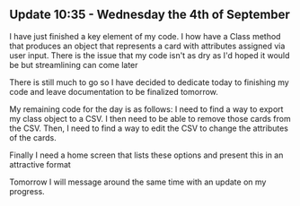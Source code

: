 

##                       Update 10:35 - Wednesday the 4th of September 


I have just finished a key element of my code. I how have a Class method that produces an object that represents a card with attributes assigned via user input. There is the issue that my code isn't as dry as I'd hoped it would be but streamlining can come later  
 
There is still much to go so I have decided to dedicate today to finishing my code and leave documentation to be finalized tomorrow. 
 
My remaining code for the day is as follows: I need to find a way to export my class object to a CSV. I then need to be able to remove those cards from the CSV. Then, I need to find a way to edit the CSV to change the attributes of the cards.
 
Finally I need a home screen that lists these options and present this in an attractive format 

Tomorrow I will message around the same time with an update on my progress. 
